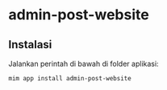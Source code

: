 # admin-post-website

## Instalasi

Jalankan perintah di bawah di folder aplikasi:

```
mim app install admin-post-website
```
